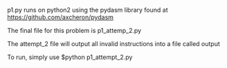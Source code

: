 p1.py runs on python2 using the pydasm library found at https://github.com/axcheron/pydasm

The final file for this problem is p1_attemp_2.py

The attempt_2 file will output all invalid instructions into a file called output

To run, simply use
$python p1_attempt_2.py
